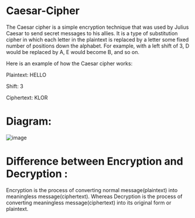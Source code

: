 # Caesar-Cipher


The Caesar cipher is a simple encryption technique that was used by Julius Caesar to send secret messages to his allies. It is a type of substitution cipher in which each letter in the plaintext is replaced by a letter some fixed number of positions down the alphabet. For example, with a left shift of 3, D would be replaced by A, E would become B, and so on. 

Here is an example of how the Caesar cipher works:

Plaintext: HELLO

Shift: 3

Ciphertext: KLOR


# Diagram: 

![image](https://github.com/akscoder082003/Caesar-Cipher/assets/109755100/ee7b7b5e-ee16-46ef-8ffa-5167801bbca5)



# Difference between Encryption and Decryption :

Encryption is the process of converting normal message(plaintext) into meaningless message(ciphertext). Whereas Decryption is the process of converting meaningless message(ciphertext) into its original form or plaintext.